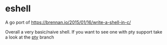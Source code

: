 # eshell

A go port of https://brennan.io/2015/01/16/write-a-shell-in-c/

Overall a very basic/naive shell. If you want to see one with pty support take a look at the [pty](https://github.com/esell/eshell/tree/pty) branch
